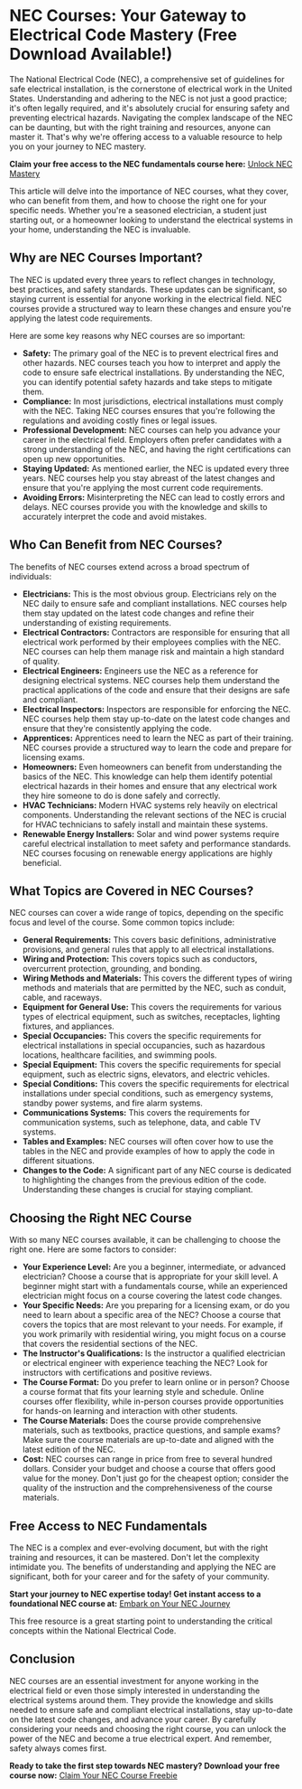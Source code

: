 # NEC Courses: Your Gateway to Electrical Code Mastery (Free Download Available!)

The National Electrical Code (NEC), a comprehensive set of guidelines for safe electrical installation, is the cornerstone of electrical work in the United States. Understanding and adhering to the NEC is not just a good practice; it's often legally required, and it's absolutely crucial for ensuring safety and preventing electrical hazards. Navigating the complex landscape of the NEC can be daunting, but with the right training and resources, anyone can master it. That's why we're offering access to a valuable resource to help you on your journey to NEC mastery.

**Claim your free access to the NEC fundamentals course here:** [Unlock NEC Mastery](https://udemywork.com/nec-courses)

This article will delve into the importance of NEC courses, what they cover, who can benefit from them, and how to choose the right one for your specific needs. Whether you're a seasoned electrician, a student just starting out, or a homeowner looking to understand the electrical systems in your home, understanding the NEC is invaluable.

## Why are NEC Courses Important?

The NEC is updated every three years to reflect changes in technology, best practices, and safety standards. These updates can be significant, so staying current is essential for anyone working in the electrical field. NEC courses provide a structured way to learn these changes and ensure you're applying the latest code requirements.

Here are some key reasons why NEC courses are so important:

*   **Safety:** The primary goal of the NEC is to prevent electrical fires and other hazards. NEC courses teach you how to interpret and apply the code to ensure safe electrical installations. By understanding the NEC, you can identify potential safety hazards and take steps to mitigate them.
*   **Compliance:** In most jurisdictions, electrical installations must comply with the NEC. Taking NEC courses ensures that you're following the regulations and avoiding costly fines or legal issues.
*   **Professional Development:** NEC courses can help you advance your career in the electrical field. Employers often prefer candidates with a strong understanding of the NEC, and having the right certifications can open up new opportunities.
*   **Staying Updated:** As mentioned earlier, the NEC is updated every three years. NEC courses help you stay abreast of the latest changes and ensure that you're applying the most current code requirements.
*   **Avoiding Errors:** Misinterpreting the NEC can lead to costly errors and delays. NEC courses provide you with the knowledge and skills to accurately interpret the code and avoid mistakes.

## Who Can Benefit from NEC Courses?

The benefits of NEC courses extend across a broad spectrum of individuals:

*   **Electricians:** This is the most obvious group. Electricians rely on the NEC daily to ensure safe and compliant installations. NEC courses help them stay updated on the latest code changes and refine their understanding of existing requirements.
*   **Electrical Contractors:** Contractors are responsible for ensuring that all electrical work performed by their employees complies with the NEC. NEC courses can help them manage risk and maintain a high standard of quality.
*   **Electrical Engineers:** Engineers use the NEC as a reference for designing electrical systems. NEC courses help them understand the practical applications of the code and ensure that their designs are safe and compliant.
*   **Electrical Inspectors:** Inspectors are responsible for enforcing the NEC. NEC courses help them stay up-to-date on the latest code changes and ensure that they're consistently applying the code.
*   **Apprentices:** Apprentices need to learn the NEC as part of their training. NEC courses provide a structured way to learn the code and prepare for licensing exams.
*   **Homeowners:** Even homeowners can benefit from understanding the basics of the NEC. This knowledge can help them identify potential electrical hazards in their homes and ensure that any electrical work they hire someone to do is done safely and correctly.
*   **HVAC Technicians:** Modern HVAC systems rely heavily on electrical components. Understanding the relevant sections of the NEC is crucial for HVAC technicians to safely install and maintain these systems.
*   **Renewable Energy Installers:** Solar and wind power systems require careful electrical installation to meet safety and performance standards. NEC courses focusing on renewable energy applications are highly beneficial.

## What Topics are Covered in NEC Courses?

NEC courses can cover a wide range of topics, depending on the specific focus and level of the course. Some common topics include:

*   **General Requirements:** This covers basic definitions, administrative provisions, and general rules that apply to all electrical installations.
*   **Wiring and Protection:** This covers topics such as conductors, overcurrent protection, grounding, and bonding.
*   **Wiring Methods and Materials:** This covers the different types of wiring methods and materials that are permitted by the NEC, such as conduit, cable, and raceways.
*   **Equipment for General Use:** This covers the requirements for various types of electrical equipment, such as switches, receptacles, lighting fixtures, and appliances.
*   **Special Occupancies:** This covers the specific requirements for electrical installations in special occupancies, such as hazardous locations, healthcare facilities, and swimming pools.
*   **Special Equipment:** This covers the specific requirements for special equipment, such as electric signs, elevators, and electric vehicles.
*   **Special Conditions:** This covers the specific requirements for electrical installations under special conditions, such as emergency systems, standby power systems, and fire alarm systems.
*   **Communications Systems:** This covers the requirements for communication systems, such as telephone, data, and cable TV systems.
*   **Tables and Examples:** NEC courses will often cover how to use the tables in the NEC and provide examples of how to apply the code in different situations.
*   **Changes to the Code:** A significant part of any NEC course is dedicated to highlighting the changes from the previous edition of the code. Understanding these changes is crucial for staying compliant.

## Choosing the Right NEC Course

With so many NEC courses available, it can be challenging to choose the right one. Here are some factors to consider:

*   **Your Experience Level:** Are you a beginner, intermediate, or advanced electrician? Choose a course that is appropriate for your skill level. A beginner might start with a fundamentals course, while an experienced electrician might focus on a course covering the latest code changes.
*   **Your Specific Needs:** Are you preparing for a licensing exam, or do you need to learn about a specific area of the NEC? Choose a course that covers the topics that are most relevant to your needs. For example, if you work primarily with residential wiring, you might focus on a course that covers the residential sections of the NEC.
*   **The Instructor's Qualifications:** Is the instructor a qualified electrician or electrical engineer with experience teaching the NEC? Look for instructors with certifications and positive reviews.
*   **The Course Format:** Do you prefer to learn online or in person? Choose a course format that fits your learning style and schedule. Online courses offer flexibility, while in-person courses provide opportunities for hands-on learning and interaction with other students.
*   **The Course Materials:** Does the course provide comprehensive materials, such as textbooks, practice questions, and sample exams? Make sure the course materials are up-to-date and aligned with the latest edition of the NEC.
*   **Cost:** NEC courses can range in price from free to several hundred dollars. Consider your budget and choose a course that offers good value for the money. Don't just go for the cheapest option; consider the quality of the instruction and the comprehensiveness of the course materials.

## Free Access to NEC Fundamentals

The NEC is a complex and ever-evolving document, but with the right training and resources, it can be mastered. Don't let the complexity intimidate you. The benefits of understanding and applying the NEC are significant, both for your career and for the safety of your community.

**Start your journey to NEC expertise today! Get instant access to a foundational NEC course at:** [Embark on Your NEC Journey](https://udemywork.com/nec-courses)

This free resource is a great starting point to understanding the critical concepts within the National Electrical Code.

## Conclusion

NEC courses are an essential investment for anyone working in the electrical field or even those simply interested in understanding the electrical systems around them. They provide the knowledge and skills needed to ensure safe and compliant electrical installations, stay up-to-date on the latest code changes, and advance your career. By carefully considering your needs and choosing the right course, you can unlock the power of the NEC and become a true electrical expert. And remember, safety always comes first.

**Ready to take the first step towards NEC mastery? Download your free course now:** [Claim Your NEC Course Freebie](https://udemywork.com/nec-courses)
